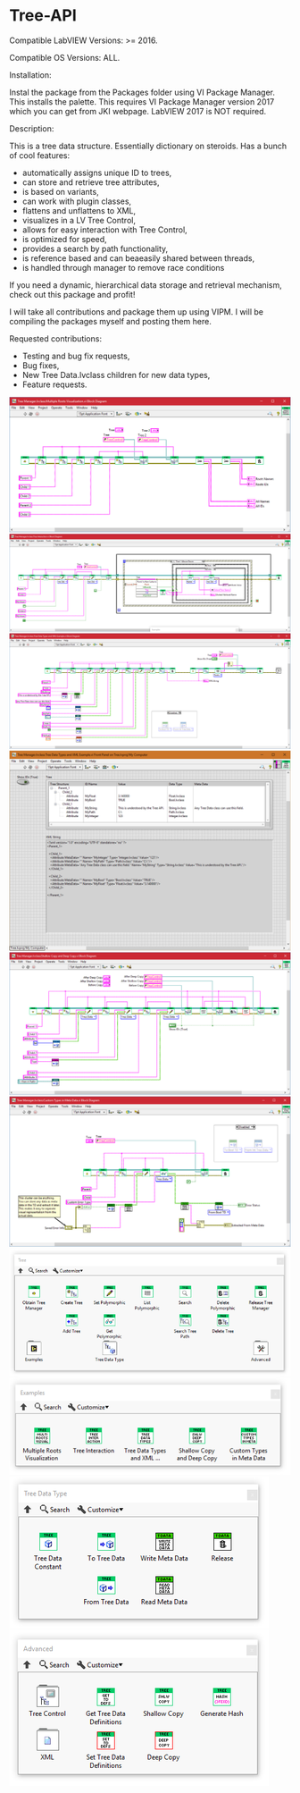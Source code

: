 # Tree-API

Compatible LabVIEW Versions: >= 2016.

Compatible OS Versions: ALL.

Installation:

Instal the package from the Packages folder using VI Package Manager. This installs the palette. This requires VI Package Manager version 2017 which you can get from JKI webpage. LabVIEW 2017 is NOT required.

Description:

This is a tree data structure. Essentially dictionary on steroids. Has a bunch of cool features:

- automatically assigns unique ID to trees,
- can store and retrieve tree attributes,
- is based on variants,
- can work with plugin classes,
- flattens and unflattens to XML,
- visualizes in a LV Tree Control,
- allows for easy interaction with Tree Control,
- is optimized for speed,
- provides a search by path functionality,
- is reference based and can beaeasily shared between threads,
- is handled through manager to remove race conditions

If you need a dynamic, hierarchical data storage and retrieval mechanism, check out this package and profit!

I will take all contributions and package them up using VIPM. I will be compiling the packages myself and posting them here.

Requested contributions:
- Testing and bug fix requests,
- Bug fixes,
- New Tree Data.lvclass children for new data types,
- Feature requests.

![Alt text](/Images/Example0.png?raw=true "Multiple Roots Visualization")
![Alt text](/Images/Example1.png?raw=true "Tree Interaction")
![Alt text](/Images/Example2.png?raw=true "Tree Data Types and XML Example")
![Alt text](/Images/VI0.png?raw=true "Tree Data Types and XML Example Results")
![Alt text](/Images/Example3.png?raw=true "Shallow Copy and Deep Copy")
![Alt text](/Images/Example4.png?raw=true "Custom Types in Meta Data")
![Alt text](/Images/Menu0.png?raw=true "Tree API")
![Alt text](/Images/Menu1.png?raw=true "Examples palette")
![Alt text](/Images/Menu2.png?raw=true "Tree Data palette")
![Alt text](/Images/Menu4.png?raw=true "Advanced palette")


